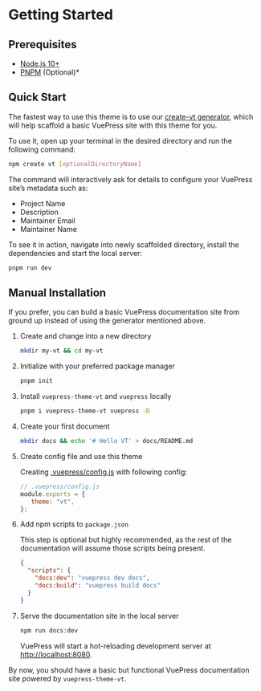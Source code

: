 # Getting Started

## Prerequisites

- [Node.js 10+](https://nodejs.org/en/)
- [PNPM](https://pnpm.io/) (Optional)\*


## Quick Start

The fastest way to use this theme is to use our [create-vt generator](https://github.com/vuepressjs/create-vuepress-site/), which will help scaffold a basic VuePress site with this theme for you.

To use it, open up your terminal in the desired directory and run the following command:

```bash
npm create vt [optionalDirectoryName]
```

The command will interactively ask for details to configure your VuePress site’s metadata such as:

- Project Name
- Description
- Maintainer Email
- Maintainer Name

To see it in action, navigate into newly scaffolded directory, install the dependencies and start the local server:

```bash
pnpm run dev
```

## Manual Installation

If you prefer, you can build a basic VuePress documentation site from ground up instead of using the generator mentioned above.

1. Create and change into a new directory

   ```bash
   mkdir my-vt && cd my-vt
   ```

2. Initialize with your preferred package manager

   ```bash
   pnpm init
   ```

3. Install `vuepress-theme-vt` and `vuepress` locally

   ```bash
   pnpm i vuepress-theme-vt vuepress -D
   ```

4. Create your first document

   ```bash
   mkdir docs && echo '# Hello VT' > docs/README.md
   ```

5. Create config file and use this theme
  
   Creating [.vuepress/config.js](https://vuepress.vuejs.org/guide/basic-config.html) with following config:

   ```js
   // .vuepress/config.js
   module.exports = {
      theme: "vt",
   };
   ```

5. Add npm scripts to `package.json`

   This step is optional but highly recommended, as the rest of the documentation will assume those scripts being present.

   ```json
   {
     "scripts": {
       "docs:dev": "vuepress dev docs",
       "docs:build": "vuepress build docs"
     }
   }
   ```

6. Serve the documentation site in the local server

   ```bash
   npm run docs:dev
   ```

   VuePress will start a hot-reloading development server at [http://localhost:8080](http://localhost:8080).

By now, you should have a basic but functional VuePress documentation site powered by `vuepress-theme-vt`.